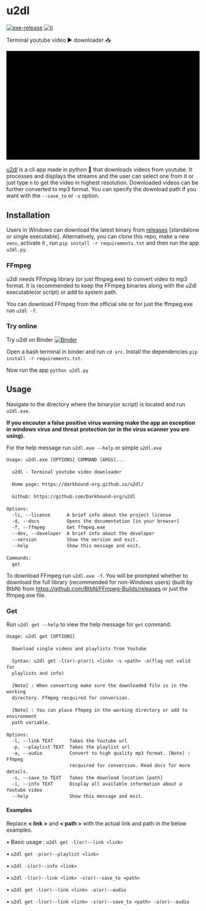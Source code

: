# u2dl
[![exe-release](https://img.shields.io/github/v/release/darkhound-org/u2dl)](https://github.com/Darkhound-org/u2dl)
[![li](https://img.shields.io/github/license/Darkhound-org/u2dl)](https://github.com/Darkhound-org/u2dl/blob/u2_dl/LICENSE)

Terminal youtube video ▶️ downloader 📥

![u2dl-version](/docs/u2dl-v.gif)

[u2dl](https://github.com/Darkhound-org/u2dl) is a cli app made in python 🐍 that downloads videos from youtube. It processes and displays the streams and the user can select one from it or just type `h` to get the video in highest resolution. Downloaded videos can be further converted to mp3 format. You can specify the download path if you want with the `--save_to` or `-s` option.

## Installation
Users in Windows can download the latest binary from [releases](https://github.com/Darkhound-org/u2dl/releases) [standalone or single executable]. Alternatively, you can clone this repo, make a new `venv`, activate it , run `pip install -r requirements.txt` and then run the app `u2dl.py`.

### FFmpeg 
u2dl needs FFmpeg library (or just ffmpeg.exe) to convert video to mp3 format. It is recommended to keep the FFmpeg binaries along with the u2dl executable(or script) or add to system path. 

You can download FFmpeg from the official site or for just the ffmpeg.exe run `u2dl -f`.

### Try online
Try u2dl on Binder
 [![Binder](https://mybinder.org/badge_logo.svg)](https://mybinder.org/v2/gh/Darkhound-org/u2dl/HEAD)

 Open a bash terminal in binder and run `cd src`.
 Install the dependencies `pip install -r requirements.txt`.

 Now run the app `python u2dl.py` 

## Usage
Navigate to the directory where the binary(or script) is located and run `u2dl.exe`. 

**If you encouter a false positive virus warning make the app an exception in windows virus and threat protection (or in the virus scanner you are using).**

For the help message run `u2dl.exe --help` or simple `u2dl.exe`
```
Usage: u2dl.exe [OPTIONS] COMMAND [ARGS]...

  u2dl - Terminal youtube video downloader

  Home page: https://darkhound-org.github.io/u2dl/

  Github: https://github.com/Darkhound-org/u2dl

Options:
  -li, --license      A brief info about the project license
  -d, --docs          Opens the documentation [in your browser]
  -f, --ffmpeg        Get ffmpeg.exe
  --dev, --developer  A brief info about the developer
  --version           Show the version and exit.
  --help              Show this message and exit.

Commands:
  get
```
To download FFmpeg run `u2dl.exe -f`. You will be prompted whether to download the full library (recommended for non-Windows users) (built by  BtbN) from https://github.com/BtbN/FFmpeg-Builds/releases or just the ffmpeg.exe file.

### Get
Run `u2dl get --help` to view the help message for `get` command.
```
Usage: u2dl get [OPTIONS]

  Download single videos and playlists from Youtube

  Syntax: u2dl get -l(or)-p(or)i <link> -s <path> -a(flag not valid for
  playlists and info)

  [Note] : When converting make sure the downloaded file is in the working
  directory. Ffmpeg recquired for conversion.

  [Note] : You can place Ffmpeg in the working directory or add to environment
  path variable.

Options:
  -l, --link TEXT      Takes the Youtube url
  -p, --playlist TEXT  Takes the playlist url
  -a, --audio          Convert to high quality mp3 format. [Note] : Ffmpeg
                       recquired for conversion. Read docs for more details.
  -s, --save_to TEXT   Takes the download location [path]
  -i, --info TEXT      Display all available information about a Youtube video
  --help               Show this message and exit.
```
#### Examples
Replace **< link >** and **< path >** with the actual link and path in the below examples.

▪ Basic usage : `u2dl get -l(or)--link <link>`

▪ `u2dl get -p(or)--playlist <link>`

▪ `u2dl -i(or)--info <link>`

▪ `u2dl -l(or)--link <link> -s(or)--save_to <path>`

▪ `u2dl get -l(or)--link <link> -a(or)--audio`

▪ `u2dl get -l(or)--link <link> -s(or)--save_to <path> -a(or)--audio`


